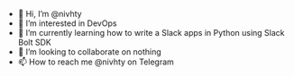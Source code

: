 - 👋 Hi, I’m @nivhty
- 👀 I’m interested in DevOps
- 🌱 I’m currently learning how to write a Slack apps in Python using Slack Bolt SDK
- 💞️ I’m looking to collaborate on nothing
- 📫 How to reach me @nivhty on Telegram

<!---
nivhty/nivhty is a ✨ special ✨ repository because its `README.md` (this file) appears on your GitHub profile.
You can click the Preview link to take a look at your changes.
--->
